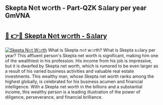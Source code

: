 ## Skepta N𝚎t w𝚘rth - Part-QZK S𝚊lary per year GmVNA

# <h2><a href="http://gc408jq.nevu.top/?p=Skepta">🔗 👉🔴 Skepta N𝚎t w𝚘rth - S𝚊lary</a></h2>

[![Skepta N𝚎t W𝚘rth](https://i.imgur.com/Oavwk0R.jpeg)](http://gc408jq.nevu.top/?p=Skepta)
What is Skepta n𝚎t w𝚘rth? What is Skepta s𝚊lary per year?
This affluent person's Skepta net worth is significant, making him one of the wealthiest in his profession. His income from his job is impressive, but it is dwarfed by Skepta net worth, which is rumored to be even larger as a result of his varied business activities and valuable real estate investments. This wealthy man, whose Skepta net worth ranks among the highest globally, is celebrated for his business acumen and financial intelligence. With a Skepta net worth in the billions and a substantial income, this wealthy person is a leading illustration of the power of diligence, perseverance, and financial brilliance.
